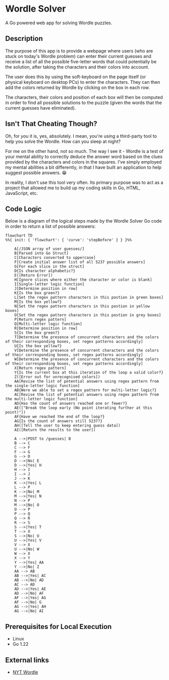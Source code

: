# Wordle Solver
A Go powered web app for solving Wordle puzzles.

## Description
The purpose of this app is to provide a webpage where users (who are stuck on today's Wordle problem) can enter their current guesses and receive a list of all the possible five-letter words that could potentially be the solution, after taking the characters and their colors into account.

The user does this by using the soft-keyboard on the page itself (or physical keyboard on desktop PCs) to enter the characters. They can then add the colors returned by Wordle by clicking on the box in each row.

The characters, their colors and position of each box will then be computed in order to find all possible solutions to the puzzle (given the words that the current guesses have eliminated).

## Isn't That Cheating Though?
Oh, for _you_ it is, yes, absolutely. I mean, you're using a third-party tool to help you solve the Wordle. How can you sleep at night?

For me on the other hand, not so much. The way I see it - Wordle is a test of your mental ability to correctly deduce the answer word based on the clues provided by the characters and colors in the squares. I've simply employed my mental abilities a bit differently, in that I have built an application to help suggest possible answers. :grin:

In reality, I don't use this tool very often. Its primary purpose was to act as a project that allowed me to build up my coding skills in Go, HTML, JavaScript, etc.

## Code Logic
Below is a diagram of the logical steps made by the Wordle Solver Go code in order to return a list of possible answers:
```mermaid
flowchart TD
%%{ init: { 'flowchart': { 'curve': 'stepBefore' } } }%%

    A[/JSON array of user guesses/]
    B[Parsed into Go Struct]
    C[Characters converted to uppercase]
    F[Create initial answer list of all 5237 possible answers]
    G[For each slice in the struct]
    D{Is character alphabetic?}
    E([Return Error])
    H[Ignore slices where either the character or color is blank]
    I[Single-letter logic function]
    J[Determine position in row]
    K{Is the box green?}
    L[Set the regex pattern characters in this postion in green boxes]
    M{Is the box yellow?}
    N[Set the regex pattern characters in this postion in yellow boxes]
    O[Set the regex pattern characters in this postion in grey boxes]
    P[Return regex pattern]
    Q[Multi-letter logic function]
    R[Determine position in row]
    S{Is the box green?}
    T[Determine the presence of concurrent characters and the colors of their corresponding boxes, set regex patterns accordingly]
    U{Is the box yellow?}
    V[Determine the presence of concurrent characters and the colors of their corresponding boxes, set regex patterns accordingly]
    W[Determine the presence of concurrent characters and the colors of their corresponding boxes, set regex patterns accordingly]
    X[Return regex pattern]
    Y{Is the current box at this iteration of the loop a valid color?}
    Z([Error out for unrecognised colors])
    AA[Revise the list of potential answers using regex pattern from the single-letter logic function]
    AB{Were we able to set a regex pattern for multi-letter logic?}
    AC[Revise the list of potential answers using regex pattern from the multi-letter logic function]
    AD{Has the count of answers reached one or fewer?}
    AE(["Break the loop early (No point iterating further at this point)"])
    AF{Have we reached the end of the loop?}
    AG{Is the count of answers still 5237?}
    AH([Tell the user to keep entering guess data])
    AI([Return the results to the user])

    A -->|POST to /guesses| B
    B --> C
    C --> F
    F --> G
    G --> D
    D -->|No| E
    D -->|Yes| H
    H --> I
    I --> J
    J --> K
    K -->|Yes| L
    L --> P
    K -->|No| M
    M -->|Yes| N
    N --> P
    M -->|No| O
    O --> P
    P --> Q
    Q --> R
    R --> S
    S -->|Yes| T
    T --> X
    S -->|No| U
    U -->|Yes| V
    V --> X
    U -->|No| W
    W --> X
    X --> Y
    Y -->|Yes| AA
    Y -->|No| Z
    AA --> AB
    AB -->|Yes| AC
    AB -->|No| AD
    AC --> AD
    AD -->|Yes| AE
    AD -->|No| AF
    AF -->|Yes| AG
    AF -->|No| G
    AG -->|Yes| AH
    AG -->|No| AI

```

## Prerequisites for Local Execution
- Linux
- Go 1.22

## External links
- [NYT Wordle](https://www.nytimes.com/games/wordle/index.html)
